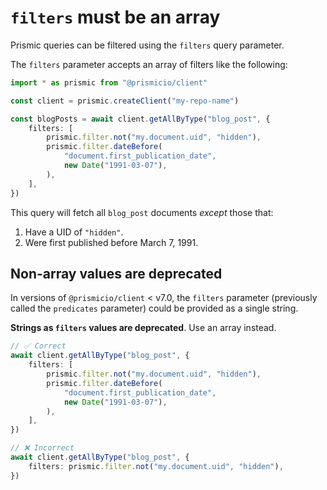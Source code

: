 # `filters` must be an array

Prismic queries can be filtered using the `filters` query parameter.

The `filters` parameter accepts an array of filters like the following:

```typescript
import * as prismic from "@prismicio/client"

const client = prismic.createClient("my-repo-name")

const blogPosts = await client.getAllByType("blog_post", {
	filters: [
		prismic.filter.not("my.document.uid", "hidden"),
		prismic.filter.dateBefore(
			"document.first_publication_date",
			new Date("1991-03-07"),
		),
	],
})
```

This query will fetch all `blog_post` documents _except_ those that:

1. Have a UID of `"hidden"`.
2. Were first published before March 7, 1991.

## Non-array values are deprecated

In versions of `@prismicio/client` < v7.0, the `filters` parameter (previously called the `predicates` parameter) could be provided as a single string.

**Strings as `filters` values are deprecated**. Use an array instead.

```typescript
// ✅ Correct
await client.getAllByType("blog_post", {
	filters: [
		prismic.filter.not("my.document.uid", "hidden"),
		prismic.filter.dateBefore(
			"document.first_publication_date",
			new Date("1991-03-07"),
		),
	],
})

// ❌ Incorrect
await client.getAllByType("blog_post", {
	filters: prismic.filter.not("my.document.uid", "hidden"),
})
```
